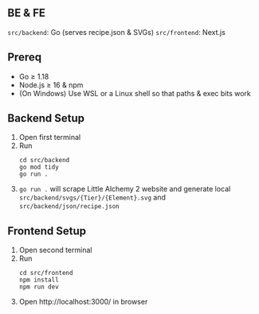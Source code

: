 ## BE & FE
`src/backend`: Go (serves recipe.json & SVGs)
`src/frontend`: Next.js

## Prereq
- Go ≥ 1.18
- Node.js ≥ 16 & npm
- (On Windows) Use WSL or a Linux shell so that paths & exec bits work

## Backend Setup
1. Open first terminal
2. Run
    ```
    cd src/backend
    go mod tidy
    go run .
    ```
3. `go run .` will scrape Little Alchemy 2 website and generate local `src/backend/svgs/{Tier}/{Element}.svg` and `src/backend/json/recipe.json`

## Frontend Setup
1. Open second terminal
2. Run
    ```
    cd src/frontend
    npm install
    npm run dev
    ```
3. Open http://localhost:3000/ in browser
